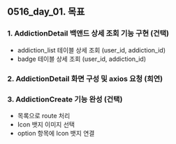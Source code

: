 ## 0516_day_01. 목표

### 1. AddictionDetail 백앤드 상세 조회 기능 구현 (건택)

- addiction_list 테이블 상세 조회 (user_id, addiction_id)
- badge 테이블 상세 조회 (user_id, addiction_id)

### 2. AddictionDetail 화면 구성 및 axios 요청 (희연)

### 3. AddictionCreate 기능 완성 (건택)

- 목록으로 route 처리
- Icon 뱃지 이미지 선택
- option 항목에 Icon 뱃지 연결
